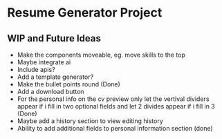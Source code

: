 # Resume Generator Project

## WIP and Future Ideas
- Make the components moveable, eg. move skills to the top 
- Maybe integrate ai
- Include apis?
- Add a template generator?
- Make the bullet points round (Done)
- Add a download button
- For the personal info on the cv preview only let the vertival dividers appear if i fill in two optional fields and 
let 2 divides appear if i fill in 3 (Done)
- Maybe add a history section to view editing history
- Ability to add additional fields to personal information section (done)